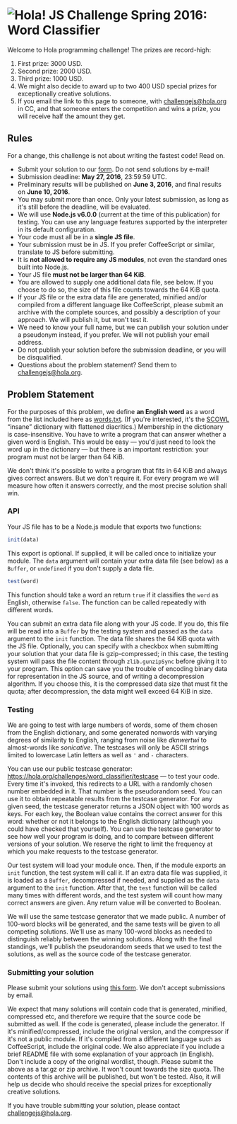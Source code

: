# <img src=https://hola.org/img/logo.png alt="Hola!"> JS Challenge Spring 2016: Word Classifier

Welcome to Hola programming challenge! The prizes are record-high:

1. First prize: 3000 USD.
2. Second prize: 2000 USD.
3. Third prize: 1000 USD.
4. We might also decide to award up to two 400 USD special prizes for exceptionally creative solutions.
5. If you email the link to this page to someone, with challengejs@hola.org in CC, and that someone enters the competition and wins a prize, you will receive half the amount they get.

## Rules

For a change, this challenge is not about writing the fastest code! Read on.

* Submit your solution to our [form](https://hola.org/challenges/word_classifier). Do not send solutions by e-mail!
* Submission deadline: **May 27, 2016**, 23:59:59 UTC.
* Preliminary results will be published on **June 3, 2016**, and final results on **June 10, 2016**.
* You may submit more than once. Only your latest submission, as long as it's still before the deadline, will be evaluated.
* We will use **Node.js v6.0.0** (current at the time of this publication) for testing. You can use any language features supported by the interpreter in its default configuration.
* Your code must all be in a **single JS file**.
* Your submission must be in JS. If you prefer CoffeeScript or similar, translate to JS before submitting.
* It is **not allowed to require any JS modules**, not even the standard ones built into Node.js.
* Your JS file **must not be larger than 64 KiB**.
* You are allowed to supply one additional data file, see below. If you choose to do so, the size of this file counts towards the 64 KiB quota.
* If your JS file or the extra data file are generated, minified and/or compiled from a different language like CoffeeScript, please submit an archive with the complete sources, and possibly a description of your approach. We will publish it, but won't test it.
* We need to know your full name, but we can publish your solution under a pseudonym instead, if you prefer. We will not publish your email address.
* Do not publish your solution before the submission deadline, or you will be disqualified.
* Questions about the problem statement? Send them to challengejs@hola.org.

## Problem Statement

For the purposes of this problem, we define **an English word** as a word from the list included here as [words.txt](words.txt). (If you're interested, it's the [SCOWL](http://wordlist.aspell.net/) “insane” dictionary with flattened diacritics.) Membership in the dictionary is case-insensitive. You have to write a program that can answer whether a given word is English. This would be easy — you'd just need to look the word up in the dictionary — but there is an important restriction: your program must not be larger than 64 KiB.

We don't think it's possible to write a program that fits in 64 KiB and always gives correct answers. But we don't require it. For every program we will measure how often it answers correctly, and the most precise solution shall win.

### API

Your JS file has to be a Node.js module that exports two functions:

```javascript
init(data)
```

This export is optional. If supplied, it will be called once to initialize your module. The `data` argument will contain your extra data file (see below) as a `Buffer`, or `undefined` if you don't supply a data file.

```javascript
test(word)
```

This function should take a word an return `true` if it classifies the `word` as English, otherwise `false`. The function can be called repeatedly with different words.

You can submit an extra data file along with your JS code. If you do, this file will be read into a `Buffer` by the testing system and passed as the `data` argument to the `init` function. The data file shares the 64 KiB quota with the JS file. Optionally, you can specify with a checkbox when submitting your solution that your data file is gzip-compressed; in this case, the testing system will pass the file content through `zlib.gunzipSync` before giving it to your program. This option can save you the trouble of encoding binary data for representation in the JS source, and of writing a decompression algorithm. If you choose this, it is the compressed data size that must fit the quota; after decompression, the data might well exceed 64 KiB in size.

### Testing

We are going to test with large numbers of words, some of them chosen from the English dictionary, and some generated nonwords with varying degrees of similarity to English, ranging from noise like *dknwertwi* to almost-words like *sonicative*. The testcases will only be ASCII strings limited to lowercase Latin letters as well as `'` and `-` characters.

You can use our public testcase generator: https://hola.org/challenges/word_classifier/testcase — to test your code. Every time it's invoked, this redirects to a URL with a randomly chosen number embedded in it. That number is the pseudorandom seed. You can use it to obtain repeatable results from the testcase generator. For any given seed, the testcase generator returns a JSON object with 100 words as keys. For each key, the Boolean value contains the correct answer for this word: whether or not it belongs to the English dictionary (although you could have checked that yourself). You can use the testcase generator to see how well your program is doing, and to compare between different versions of your solution. We reserve the right to limit the frequency at which you make requests to the testcase generator.

Our test system will load your module once. Then, if the module exports an `init` function, the test system will call it. If an extra data file was supplied, it is loaded as a `Buffer`, decompressed if needed, and supplied as the `data` argument to the `init` function. After that, the `test` function will be called many times with different words, and the test system will count how many correct answers are given. Any return value will be converted to Boolean.

We will use the same testcase generator that we made public. A number of 100-word blocks will be generated, and the same tests will be given to all competing solutions. We'll use as many 100-word blocks as needed to distinguish reliably between the winning solutions. Along with the final standings, we'll publish the pseudorandom seeds that we used to test the solutions, as well as the source code of the testcase generator.

### Submitting your solution

Please submit your solutions using [this form](https://hola.org/challenges/word_classifier). We don't accept submissions by email.

We expect that many solutions will contain code that is generated, minified, compressed etc, and therefore we require that the source code be submitted as well. If the code is generated, please include the generator. If it's minified/compressed, include the original version, and the compressor if it's not a public module. If it's compiled from a different language such as CoffeeScript, include the original code. We also appreciate if you include a brief README file with some explanation of your approach (in English). Don't include a copy of the original wordlist, though. Please submit the above as a tar.gz or zip archive. It won't count towards the size quota. The contents of this archive will be published, but won't be tested. Also, it will help us decide who should receive the special prizes for exceptionally creative solutions.

If you have trouble submitting your solution, please contact challengejs@hola.org.
